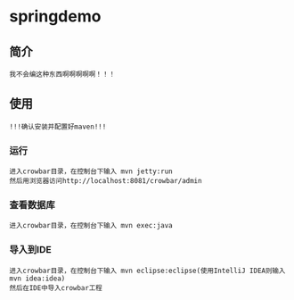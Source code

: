 # springdemo

## 简介
	我不会编这种东西啊啊啊啊啊！！！

## 使用
	!!!确认安装并配置好maven!!!

### 运行
	进入crowbar目录，在控制台下输入 mvn jetty:run
	然后用浏览器访问http://localhost:8081/crowbar/admin

### 查看数据库
	进入crowbar目录，在控制台下输入 mvn exec:java

### 导入到IDE
	进入crowbar目录，在控制台下输入 mvn eclipse:eclipse(使用IntelliJ IDEA则输入 mvn idea:idea)
	然后在IDE中导入crowbar工程